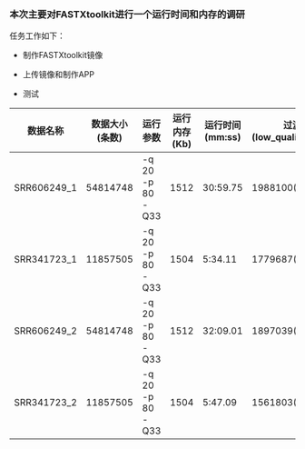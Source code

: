 ### 本次主要对FASTXtoolkit进行一个运行时间和内存的调研
任务工作如下：

- 制作FASTXtoolkit镜像

- 上传镜像和制作APP

- 测试

|数据名称|数据大小(条数)|运行参数|运行内存(Kb)|运行时间(mm:ss)|过滤结果(low_quality:dup_rate)|任务id| 
|---|---|------|----|---|---|---|
|SRR606249_1|54814748|-q 20 -p 80 -Q33|1512|30:59.75|1988100(3%):22.76|57ec99a9c3febe0001b3ec9b| 
|SRR341723_1|11857505 |-q 20 -p 80 -Q33|1504|5:34.11|1779687(15%):9.22|57ec99c8c3febe0001b3ec9d|
|SRR606249_2|54814748|-q 20 -p 80 -Q33|1512|32:09.01|1897039(3%):18.47|57ebe51bc3febe0001b3de51| 
|SRR341723_2|11857505 |-q 20 -p 80 -Q33|1504|5:47.09|1561803(13%):9.12|57ec762bc3febe0001b3e155|
 
